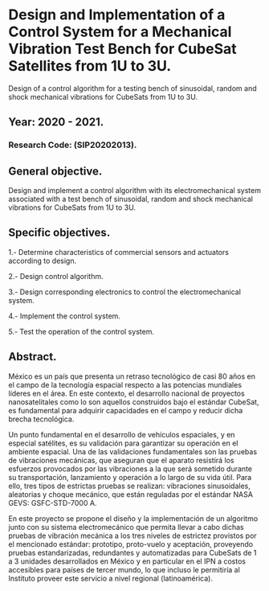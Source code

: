 # Design and Implementation of a Control System for a Mechanical Vibration Test Bench for CubeSat Satellites from 1U to 3U.
Design of a control algorithm for a testing bench of sinusoidal, random and shock mechanical vibrations for CubeSats from 1U to 3U.

## Year: 2020 - 2021.

### Research Code: (SIP20202013).

## General objective.

Design and implement a control algorithm with its electromechanical system associated with a test bench of sinusoidal, random and shock mechanical vibrations for CubeSats from 1U to 3U.

## Specific objectives. 

1.- Determine characteristics of commercial sensors and actuators according to design.

2.- Design control algorithm.

3.- Design corresponding electronics to control the electromechanical system.

4.- Implement the control system.

5.- Test the operation of the control system.

## Abstract.

México es un país que presenta un retraso tecnológico de casi 80 años en el campo de la tecnología espacial respecto a las potencias mundiales líderes en el área. En este contexto, el desarrollo nacional de proyectos nanosatelitales como lo son aquellos construidos bajo el estándar CubeSat, es fundamental para adquirir capacidades en el campo y reducir dicha brecha tecnológica.

Un punto fundamental en el desarrollo de vehículos espaciales, y en especial satélites, es su validación para garantizar su operación en el ambiente espacial. Una de las validaciones fundamentales son las pruebas de vibraciones mecánicas, que aseguran que el aparato resistirá los esfuerzos provocados por las vibraciones a la que será sometido durante su transportación, lanzamiento y operación a lo largo de su vida útil. Para ello, tres tipos de estrictas pruebas se realizan: vibraciones sinusoidales, aleatorias y choque mecánico, que están reguladas por el estándar NASA GEVS: GSFC-STD-7000 A.

En este proyecto se propone el diseño y la implementación de un algoritmo junto con su sistema electromecánico que permita llevar a cabo dichas pruebas de vibración mecánica a los tres niveles de estrictez provistos por el mencionado estándar: prototipo, proto-vuelo y aceptación, proveyendo pruebas estandarizadas, redundantes y automatizadas para CubeSats de 1 a 3 unidades desarrollados en México y en particular en el IPN a costos accesibles para países de tercer mundo, lo que incluso le permitiría al Instituto proveer este servicio a nivel regional (latinoamérica).
